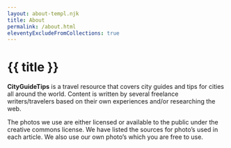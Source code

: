 ```yaml
---
layout: about-templ.njk
title: About
permalink: /about.html
eleventyExcludeFromCollections: true
---
```


# {{ title }}

**CityGuideTips** is a travel resource that covers city guides and tips for cities all around the world. Content is written by several freelance writers/travelers based on their own experiences and/or researching the web.

The photos we use are either licensed or available to the public under the creative commons license. We have listed the sources for photo’s used in each article. We also use our own photo’s which you are free to use.
